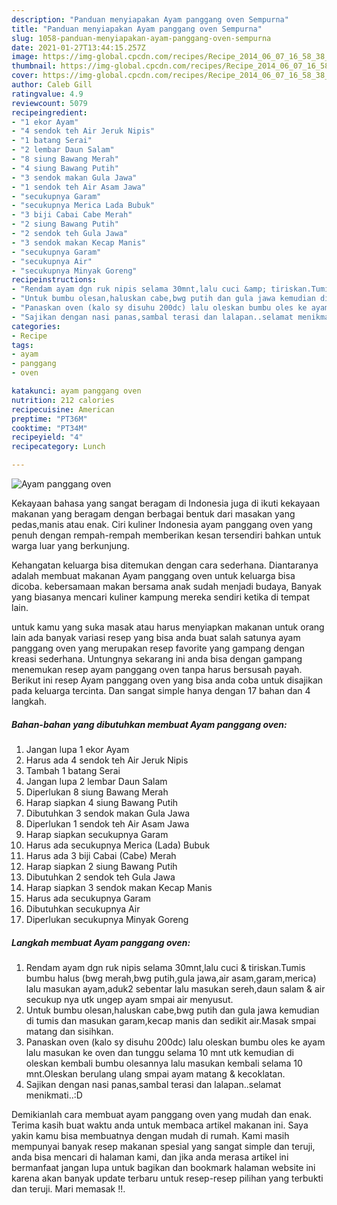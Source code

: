 ```yaml
---
description: "Panduan menyiapakan Ayam panggang oven Sempurna"
title: "Panduan menyiapakan Ayam panggang oven Sempurna"
slug: 1058-panduan-menyiapakan-ayam-panggang-oven-sempurna
date: 2021-01-27T13:44:15.257Z
image: https://img-global.cpcdn.com/recipes/Recipe_2014_06_07_16_58_38_235_d6226e_original_20140509_195924/751x532cq70/ayam-panggang-oven-foto-resep-utama.jpg
thumbnail: https://img-global.cpcdn.com/recipes/Recipe_2014_06_07_16_58_38_235_d6226e_original_20140509_195924/751x532cq70/ayam-panggang-oven-foto-resep-utama.jpg
cover: https://img-global.cpcdn.com/recipes/Recipe_2014_06_07_16_58_38_235_d6226e_original_20140509_195924/751x532cq70/ayam-panggang-oven-foto-resep-utama.jpg
author: Caleb Gill
ratingvalue: 4.9
reviewcount: 5079
recipeingredient:
- "1 ekor Ayam"
- "4 sendok teh Air Jeruk Nipis"
- "1 batang Serai"
- "2 lembar Daun Salam"
- "8 siung Bawang Merah"
- "4 siung Bawang Putih"
- "3 sendok makan Gula Jawa"
- "1 sendok teh Air Asam Jawa"
- "secukupnya Garam"
- "secukupnya Merica Lada Bubuk"
- "3 biji Cabai Cabe Merah"
- "2 siung Bawang Putih"
- "2 sendok teh Gula Jawa"
- "3 sendok makan Kecap Manis"
- "secukupnya Garam"
- "secukupnya Air"
- "secukupnya Minyak Goreng"
recipeinstructions:
- "Rendam ayam dgn ruk nipis selama 30mnt,lalu cuci &amp; tiriskan.Tumis bumbu halus (bwg merah,bwg putih,gula jawa,air asam,garam,merica) lalu masukan ayam,aduk2 sebentar lalu masukan sereh,daun salam &amp; air secukup nya utk ungep ayam smpai air menyusut."
- "Untuk bumbu olesan,haluskan cabe,bwg putih dan gula jawa kemudian di tumis dan masukan garam,kecap manis dan sedikit air.Masak smpai matang dan sisihkan."
- "Panaskan oven (kalo sy disuhu 200dc) lalu oleskan bumbu oles ke ayam lalu masukan ke oven dan tunggu selama 10 mnt utk kemudian di oleskan kembali bumbu olesannya lalu masukan kembali selama 10 mnt.Oleskan berulang ulang smpai ayam matang &amp; kecoklatan."
- "Sajikan dengan nasi panas,sambal terasi dan lalapan..selamat menikmati..:D"
categories:
- Recipe
tags:
- ayam
- panggang
- oven

katakunci: ayam panggang oven 
nutrition: 212 calories
recipecuisine: American
preptime: "PT36M"
cooktime: "PT34M"
recipeyield: "4"
recipecategory: Lunch

---
```



![Ayam panggang oven](https://img-global.cpcdn.com/recipes/Recipe_2014_06_07_16_58_38_235_d6226e_original_20140509_195924/751x532cq70/ayam-panggang-oven-foto-resep-utama.jpg)

Kekayaan bahasa yang sangat beragam di Indonesia juga di ikuti kekayaan makanan yang beragam dengan berbagai bentuk dari masakan yang pedas,manis atau enak. Ciri kuliner Indonesia ayam panggang oven yang penuh dengan rempah-rempah memberikan kesan tersendiri bahkan untuk warga luar yang berkunjung.


Kehangatan keluarga bisa ditemukan dengan cara sederhana. Diantaranya adalah membuat makanan Ayam panggang oven untuk keluarga bisa dicoba. kebersamaan makan bersama anak sudah menjadi budaya, Banyak yang biasanya mencari kuliner kampung mereka sendiri ketika di tempat lain.



untuk kamu yang suka masak atau harus menyiapkan makanan untuk orang lain ada banyak variasi resep yang bisa anda buat salah satunya ayam panggang oven yang merupakan resep favorite yang gampang dengan kreasi sederhana. Untungnya sekarang ini anda bisa dengan gampang menemukan resep ayam panggang oven tanpa harus bersusah payah.
Berikut ini resep Ayam panggang oven yang bisa anda coba untuk disajikan pada keluarga tercinta. Dan sangat simple hanya dengan 17 bahan dan 4 langkah.


<!--inarticleads1-->

##### Bahan-bahan yang dibutuhkan membuat Ayam panggang oven:

1. Jangan lupa 1 ekor Ayam
1. Harus ada 4 sendok teh Air Jeruk Nipis
1. Tambah 1 batang Serai
1. Jangan lupa 2 lembar Daun Salam
1. Diperlukan 8 siung Bawang Merah
1. Harap siapkan 4 siung Bawang Putih
1. Dibutuhkan 3 sendok makan Gula Jawa
1. Diperlukan 1 sendok teh Air Asam Jawa
1. Harap siapkan secukupnya Garam
1. Harus ada secukupnya Merica (Lada) Bubuk
1. Harus ada 3 biji Cabai (Cabe) Merah
1. Harap siapkan 2 siung Bawang Putih
1. Dibutuhkan 2 sendok teh Gula Jawa
1. Harap siapkan 3 sendok makan Kecap Manis
1. Harus ada secukupnya Garam
1. Dibutuhkan secukupnya Air
1. Diperlukan secukupnya Minyak Goreng




<!--inarticleads2-->

##### Langkah membuat  Ayam panggang oven:

1. Rendam ayam dgn ruk nipis selama 30mnt,lalu cuci &amp; tiriskan.Tumis bumbu halus (bwg merah,bwg putih,gula jawa,air asam,garam,merica) lalu masukan ayam,aduk2 sebentar lalu masukan sereh,daun salam &amp; air secukup nya utk ungep ayam smpai air menyusut.
1. Untuk bumbu olesan,haluskan cabe,bwg putih dan gula jawa kemudian di tumis dan masukan garam,kecap manis dan sedikit air.Masak smpai matang dan sisihkan.
1. Panaskan oven (kalo sy disuhu 200dc) lalu oleskan bumbu oles ke ayam lalu masukan ke oven dan tunggu selama 10 mnt utk kemudian di oleskan kembali bumbu olesannya lalu masukan kembali selama 10 mnt.Oleskan berulang ulang smpai ayam matang &amp; kecoklatan.
1. Sajikan dengan nasi panas,sambal terasi dan lalapan..selamat menikmati..:D




Demikianlah cara membuat ayam panggang oven yang mudah dan enak. Terima kasih buat waktu anda untuk membaca artikel makanan ini. Saya yakin kamu bisa membuatnya dengan mudah di rumah. Kami masih mempunyai banyak resep makanan spesial yang sangat simple dan teruji, anda bisa mencari di halaman kami, dan jika anda merasa artikel ini bermanfaat jangan lupa untuk bagikan dan bookmark halaman website ini karena akan banyak update terbaru untuk resep-resep pilihan yang terbukti dan teruji. Mari memasak !!. 
